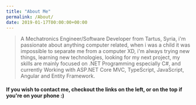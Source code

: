 ```yaml
---
title: "About Me"
permalink: /About/
date: 2019-01-17T00:00:00+00:00
---
```


>A Mechatronics Engineer/Software Developer from Tartus, Syria, i'm passionate about anything computer related,
when i was a child it was impossible to separate me from a computer XD, i'm always trying new things, learning new technologies, looking for my next project, my skills are mainly focused on .NET Programming especially C#, and currently Working with ASP.NET Core MVC, TypeScript, JavaScript, Angular and Entity Framework.

#### If you wish to contact me, checkout the links on the left, or on the top if you're on your phone :)
